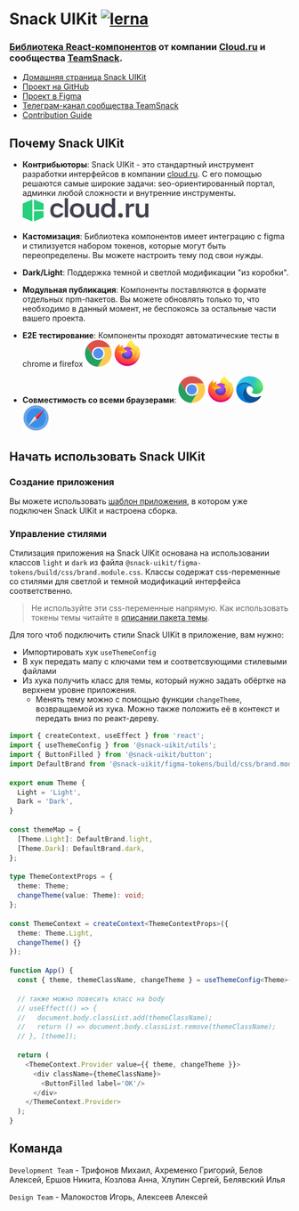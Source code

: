 # Snack UIKit [![lerna](https://img.shields.io/badge/maintained%20with-lerna-cc00ff.svg)](https://lerna.js.org/)

### [Библиотека React-компонентов](https://cloud-ru-tech.github.io/snack-uikit) от компании [Cloud.ru](https://cloud.ru/) и сообщества [TeamSnack](https://t.me/+tN0DDzHaDVc3M2Iy).
- [Домашняя страница Snack UIKit](https://snack-uikit.com)
- [Проект на GitHub](https://cloud-ru-tech.github.io/snack-uikit)
- [Проект в Figma](https://www.figma.com/@TeamSnack)
- [Телеграм-канал сообщества TeamSnack](https://t.me/+tN0DDzHaDVc3M2Iy)
- [Contribution Guide](CONTRIBUTING.md)

## Почему Snack UIKit

- **Контрибьюторы**: Snack UIKit - это стандартный инструмент разработки интерфейсов в компании [cloud.ru](https://cloud.ru). С его помощью решаются самые широкие задачи: seo-ориентированный портал, админки любой сложности и внутренние инструменты. ![Cloud](storybook/assets/CloudRuFullLogo.svg)

- **Кастомизация**: Библиотека компонентов имеет интеграцию с figma и стилизуется набором токенов, которые могут быть переопределены. Вы можете настроить тему под свои нужды.

- **Dark/Light**: Поддержка темной и светлой модификации "из коробки".

- **Модульная публикация**: Компоненты поставляются в формате отдельных npm-пакетов. Вы можете обновлять только то, что необходимо в данный момент, не беспокоясь за остальные части вашего проекта.

- **E2E тестирование**: Компоненты проходят автоматические тесты в chrome и firefox ![Chrome](storybook/assets/GoogleChromeLogo.svg) ![Firefox](storybook/assets/FirefoxLogo.svg)

- **Совместимость со всеми браузерами**: ![Chrome](storybook/assets/GoogleChromeLogo.svg) ![Firefox](storybook/assets/FirefoxLogo.svg) ![Edge](storybook/assets/EdgeLogo.svg) ![Safari](storybook/assets/SafariBrowserLogo.svg)

## Начать использовать Snack UIKit
### Создание приложения
Вы можете использовать [шаблон приложения](https://github.com/cloud-ru-tech/snack-uikit-template), в котором уже подключен Snack UIKit и настроена сборка.

### Управление стилями
Стилизация приложения на Snack UIKit основана на использовании классов `light` и `dark` из файла `@snack-uikit/figma-tokens/build/css/brand.module.css`. Классы содержат css-переменные со стилями для светлой и темной модификаций интерфейса соответственно.
> Не используйте эти css-переменные напрямую. Как использовать токены темы читайте в [описании пакета темы](https://github.com/cloud-ru-tech/figma-tokens?tab=readme-ov-file#как-использовать-токены-в-приложении).

Для того чтоб подключить стили Snack UIKit в приложение, вам нужно:
* Импортировать хук `useThemeConfig`
* В хук передать мапу с ключами тем и соответсвующими стилевыми файлами
* Из хука получить класс для темы, который нужно задать обёртке на верхнем уровне приложения.
  * Менять тему можно с помощью функции `changeTheme`, возвращаемой из хука. Можно также положить её в контекст и передать вниз по реакт-дереву.

```typescript jsx
import { createContext, useEffect } from 'react';
import { useThemeConfig } from '@snack-uikit/utils';
import { ButtonFilled } from '@snack-uikit/button';
import DefaultBrand from '@snack-uikit/figma-tokens/build/css/brand.module.css';

export enum Theme {
  Light = 'Light',
  Dark = 'Dark',
}

const themeMap = {
  [Theme.Light]: DefaultBrand.light,
  [Theme.Dark]: DefaultBrand.dark,
};

type ThemeContextProps = {
  theme: Theme;
  changeTheme(value: Theme): void;
};

const ThemeContext = createContext<ThemeContextProps>({
  theme: Theme.Light,
  changeTheme() {}
});

function App() {
  const { theme, themeClassName, changeTheme } = useThemeConfig<Theme>({themeMap, defaultTheme: Theme.Light});
  
  // также можно повесить класс на body
  // useEffect(() => {
  //   document.body.classList.add(themeClassName);
  //   return () => document.body.classList.remove(themeClassName);
  // }, [theme]);
  
  return (
    <ThemeContext.Provider value={{ theme, changeTheme }}>
      <div className={themeClassName}>
        <ButtonFilled label='OK'/>
      </div>
    </ThemeContext.Provider>
  );
}
```

## Команда

`Development Team` - Трифонов Михаил, Ахременко Григорий, Белов Алексей, Ершов Никита, Козлова Анна, Хлупин Сергей, Белявский Илья

`Design Team` - Малокостов Игорь, Алексеев Алексей


